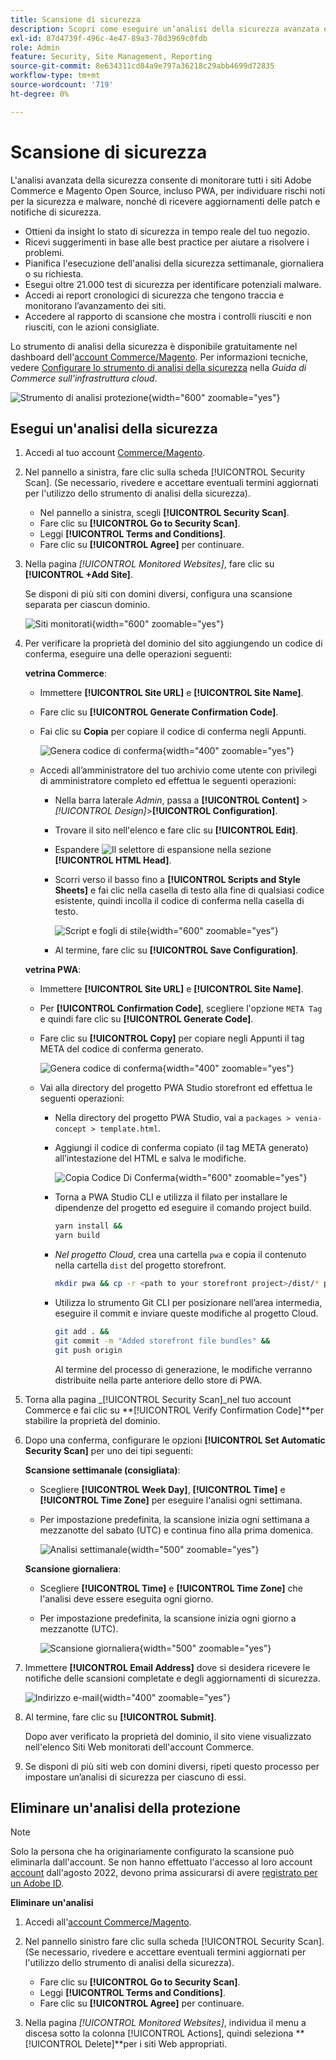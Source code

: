 ```yaml
---
title: Scansione di sicurezza
description: Scopri come eseguire un’analisi della sicurezza avanzata e monitorare ciascuno dei siti Adobe Commerce e Magento Open Source.
exl-id: 87d4739f-496c-4e47-89a3-70d3969c0fdb
role: Admin
feature: Security, Site Management, Reporting
source-git-commit: 8e634311cd84a9e797a36218c29abb4699d72835
workflow-type: tm+mt
source-wordcount: '719'
ht-degree: 0%

---
```


# Scansione di sicurezza

L&#39;analisi avanzata della sicurezza consente di monitorare tutti i siti Adobe Commerce e Magento Open Source, incluso PWA, per individuare rischi noti per la sicurezza e malware, nonché di ricevere aggiornamenti delle patch e notifiche di sicurezza.

- Ottieni da insight lo stato di sicurezza in tempo reale del tuo negozio.
- Ricevi suggerimenti in base alle best practice per aiutare a risolvere i problemi.
- Pianifica l&#39;esecuzione dell&#39;analisi della sicurezza settimanale, giornaliera o su richiesta.
- Esegui oltre 21.000 test di sicurezza per identificare potenziali malware.
- Accedi ai report cronologici di sicurezza che tengono traccia e monitorano l’avanzamento dei siti.
- Accedere al rapporto di scansione che mostra i controlli riusciti e non riusciti, con le azioni consigliate.

Lo strumento di analisi della sicurezza è disponibile gratuitamente nel dashboard dell&#39;[account Commerce/Magento](../getting-started/commerce-account-create.md). Per informazioni tecniche, vedere [Configurare lo strumento di analisi della sicurezza](https://experienceleague.adobe.com/docs/commerce-cloud-service/user-guide/launch/overview.html#set-up-the-security-scan-tool) nella _Guida di Commerce sull&#39;infrastruttura cloud_.

![Strumento di analisi protezione](./assets/magento-security-scan.png){width="600" zoomable="yes"}

## Esegui un&#39;analisi della sicurezza

1. Accedi al tuo account [Commerce/Magento](../getting-started/commerce-account-create.md).

1. Nel pannello a sinistra, fare clic sulla scheda [!UICONTROL Security Scan]. (Se necessario, rivedere e accettare eventuali termini aggiornati per l&#39;utilizzo dello strumento di analisi della sicurezza).

   - Nel pannello a sinistra, scegli **[!UICONTROL Security Scan]**.
   - Fare clic su **[!UICONTROL Go to Security Scan]**.
   - Leggi **[!UICONTROL Terms and Conditions]**.
   - Fare clic su **[!UICONTROL Agree]** per continuare.

1. Nella pagina _[!UICONTROL Monitored Websites]_, fare clic su **[!UICONTROL +Add Site]**.

   Se disponi di più siti con domini diversi, configura una scansione separata per ciascun dominio.

   ![Siti monitorati](./assets/monitored-website.png){width="600" zoomable="yes"}

1. Per verificare la proprietà del dominio del sito aggiungendo un codice di conferma, eseguire una delle operazioni seguenti:

   **vetrina Commerce**:

   - Immettere **[!UICONTROL Site URL]** e **[!UICONTROL Site Name]**.
   - Fare clic su **[!UICONTROL Generate Confirmation Code]**.
   - Fai clic su **Copia** per copiare il codice di conferma negli Appunti.

     ![Genera codice di conferma](./assets/scan-site1.png){width="400" zoomable="yes"}

   - Accedi all’amministratore del tuo archivio come utente con privilegi di amministratore completo ed effettua le seguenti operazioni:

      - Nella barra laterale _Admin_, passa a **[!UICONTROL Content]** > _[!UICONTROL Design]_>**[!UICONTROL Configuration]**.
      - Trovare il sito nell&#39;elenco e fare clic su **[!UICONTROL Edit]**.
      - Espandere ![Il selettore di espansione](../assets/icon-display-expand.png) nella sezione **[!UICONTROL HTML Head]**.
      - Scorri verso il basso fino a **[!UICONTROL Scripts and Style Sheets]** e fai clic nella casella di testo alla fine di qualsiasi codice esistente, quindi incolla il codice di conferma nella casella di testo.

        ![Script e fogli di stile](./assets/scan-paste-code.png){width="600" zoomable="yes"}

      - Al termine, fare clic su **[!UICONTROL Save Configuration]**.

   **vetrina PWA**:

   - Immettere **[!UICONTROL Site URL]** e **[!UICONTROL Site Name]**.

   - Per **[!UICONTROL Confirmation Code]**, scegliere l&#39;opzione `META Tag` e quindi fare clic su **[!UICONTROL Generate Code]**.

   - Fare clic su **[!UICONTROL Copy]** per copiare negli Appunti il tag META del codice di conferma generato.

     ![Genera codice di conferma](./assets/scan-site2.png){width="400" zoomable="yes"}

   - Vai alla directory del progetto PWA Studio storefront ed effettua le seguenti operazioni:

      - Nella directory del progetto PWA Studio, vai a `packages > venia-concept > template.html`.
      - Aggiungi il codice di conferma copiato (il tag META generato) all’intestazione del HTML e salva le modifiche.

        ![Copia Codice Di Conferma](./assets/code-pwa.png){width="600" zoomable="yes"}

      - Torna a PWA Studio CLI e utilizza il filato per installare le dipendenze del progetto ed eseguire il comando project build.

        ```sh
        yarn install &&
        yarn build
        ```

      - *Nel progetto Cloud*, crea una cartella `pwa` e copia il contenuto nella cartella `dist` del progetto storefront.

        ```sh
        mkdir pwa && cp -r <path to your storefront project>/dist/* pwa
        ```

      - Utilizza lo strumento Git CLI per posizionare nell’area intermedia, eseguire il commit e inviare queste modifiche al progetto Cloud.

        ```sh
        git add . &&
        git commit -m "Added storefront file bundles" &&
        git push origin
        ```

        Al termine del processo di generazione, le modifiche verranno distribuite nella parte anteriore dello store di PWA.

1. Torna alla pagina _[!UICONTROL Security Scan]_nel tuo account Commerce e fai clic su **[!UICONTROL Verify Confirmation Code]**per stabilire la proprietà del dominio.

1. Dopo una conferma, configurare le opzioni **[!UICONTROL Set Automatic Security Scan]** per uno dei tipi seguenti:

   **Scansione settimanale (consigliata)**:

   - Scegliere **[!UICONTROL Week Day]**, **[!UICONTROL Time]** e **[!UICONTROL Time Zone]** per eseguire l&#39;analisi ogni settimana.
   - Per impostazione predefinita, la scansione inizia ogni settimana a mezzanotte del sabato (UTC) e continua fino alla prima domenica.

     ![Analisi settimanale](./assets/scan-weekly.png){width="500" zoomable="yes"}

   **Scansione giornaliera**:

   - Scegliere **[!UICONTROL Time]** e **[!UICONTROL Time Zone]** che l&#39;analisi deve essere eseguita ogni giorno.
   - Per impostazione predefinita, la scansione inizia ogni giorno a mezzanotte (UTC).

     ![Scansione giornaliera](./assets/scan-daily.png){width="500" zoomable="yes"}

1. Immettere **[!UICONTROL Email Address]** dove si desidera ricevere le notifiche delle scansioni completate e degli aggiornamenti di sicurezza.

   ![Indirizzo e-mail](./assets/scan-notification-email.png){width="400" zoomable="yes"}

1. Al termine, fare clic su **[!UICONTROL Submit]**.

   Dopo aver verificato la proprietà del dominio, il sito viene visualizzato nell&#39;elenco Siti Web monitorati dell&#39;account Commerce.

1. Se disponi di più siti web con domini diversi, ripeti questo processo per impostare un’analisi di sicurezza per ciascuno di essi.

## Eliminare un&#39;analisi della protezione

>[!NOTE]
>
>Solo la persona che ha originariamente configurato la scansione può eliminarla dall&#39;account. Se non hanno effettuato l&#39;accesso al loro account [account](https://account.magento.com) dall&#39;agosto 2022, devono prima assicurarsi di avere [registrato per un Adobe ID](https://account.magento.com).

**Eliminare un&#39;analisi**

1. Accedi all&#39;[account Commerce/Magento](../getting-started/commerce-account-create.md).

1. Nel pannello sinistro fare clic sulla scheda [!UICONTROL Security Scan]. (Se necessario, rivedere e accettare eventuali termini aggiornati per l&#39;utilizzo dello strumento di analisi della sicurezza).

   - Fare clic su **[!UICONTROL Go to Security Scan]**.
   - Leggi **[!UICONTROL Terms and Conditions]**.
   - Fare clic su **[!UICONTROL Agree]** per continuare.

1. Nella pagina _[!UICONTROL Monitored Websites]_, individua il menu a discesa sotto la colonna [!UICONTROL Actions], quindi seleziona **[!UICONTROL Delete]**per i siti Web appropriati.
